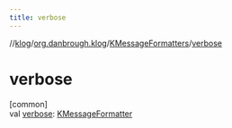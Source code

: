 ```yaml
---
title: verbose
---
```

//[klog](../../../index.html)/[org.danbrough.klog](../index.html)/[KMessageFormatters](index.html)/[verbose](verbose.html)



# verbose



[common]\
val [verbose](verbose.html): [KMessageFormatter](../index.html#-1565082679%2FClasslikes%2F1242518872)




